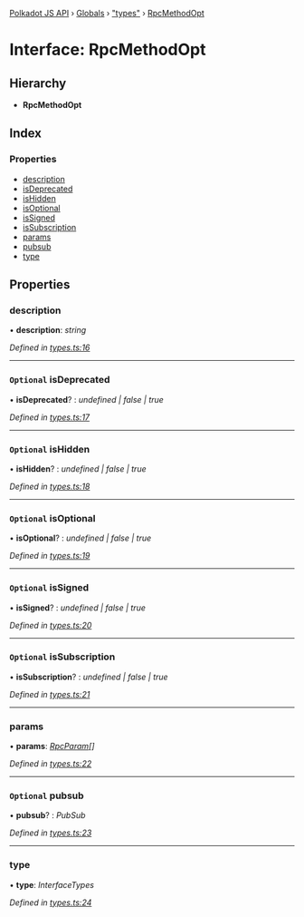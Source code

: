 [Polkadot JS API](../README.md) › [Globals](../globals.md) › ["types"](../modules/_types_.md) › [RpcMethodOpt](_types_.rpcmethodopt.md)

# Interface: RpcMethodOpt

## Hierarchy

* **RpcMethodOpt**

## Index

### Properties

* [description](_types_.rpcmethodopt.md#description)
* [isDeprecated](_types_.rpcmethodopt.md#optional-isdeprecated)
* [isHidden](_types_.rpcmethodopt.md#optional-ishidden)
* [isOptional](_types_.rpcmethodopt.md#optional-isoptional)
* [isSigned](_types_.rpcmethodopt.md#optional-issigned)
* [isSubscription](_types_.rpcmethodopt.md#optional-issubscription)
* [params](_types_.rpcmethodopt.md#params)
* [pubsub](_types_.rpcmethodopt.md#optional-pubsub)
* [type](_types_.rpcmethodopt.md#type)

## Properties

###  description

• **description**: *string*

*Defined in [types.ts:16](https://github.com/polkadot-js/api/blob/ed4af1d04b/packages/type-jsonrpc/src/types.ts#L16)*

___

### `Optional` isDeprecated

• **isDeprecated**? : *undefined | false | true*

*Defined in [types.ts:17](https://github.com/polkadot-js/api/blob/ed4af1d04b/packages/type-jsonrpc/src/types.ts#L17)*

___

### `Optional` isHidden

• **isHidden**? : *undefined | false | true*

*Defined in [types.ts:18](https://github.com/polkadot-js/api/blob/ed4af1d04b/packages/type-jsonrpc/src/types.ts#L18)*

___

### `Optional` isOptional

• **isOptional**? : *undefined | false | true*

*Defined in [types.ts:19](https://github.com/polkadot-js/api/blob/ed4af1d04b/packages/type-jsonrpc/src/types.ts#L19)*

___

### `Optional` isSigned

• **isSigned**? : *undefined | false | true*

*Defined in [types.ts:20](https://github.com/polkadot-js/api/blob/ed4af1d04b/packages/type-jsonrpc/src/types.ts#L20)*

___

### `Optional` isSubscription

• **isSubscription**? : *undefined | false | true*

*Defined in [types.ts:21](https://github.com/polkadot-js/api/blob/ed4af1d04b/packages/type-jsonrpc/src/types.ts#L21)*

___

###  params

• **params**: *[RpcParam](_types_.rpcparam.md)[]*

*Defined in [types.ts:22](https://github.com/polkadot-js/api/blob/ed4af1d04b/packages/type-jsonrpc/src/types.ts#L22)*

___

### `Optional` pubsub

• **pubsub**? : *PubSub*

*Defined in [types.ts:23](https://github.com/polkadot-js/api/blob/ed4af1d04b/packages/type-jsonrpc/src/types.ts#L23)*

___

###  type

• **type**: *InterfaceTypes*

*Defined in [types.ts:24](https://github.com/polkadot-js/api/blob/ed4af1d04b/packages/type-jsonrpc/src/types.ts#L24)*
